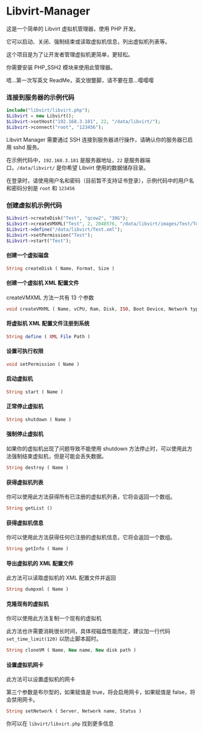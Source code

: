# Libvirt-Manager
这是一个简单的 Libvirt 虚拟机管理器，使用 PHP 开发。

它可以启动、关闭、强制结束或读取虚拟机信息，列出虚拟机列表等。

这个项目是为了让开发者管理虚拟机更简单，更轻松。

你需要安装 PHP_SSH2 模块来使用此管理器。

唔...第一次写英文 ReadMe，英文很蹩脚，请不要在意...嘤嘤嘤

### 连接到服务器的示例代码

```php
include("libvirt/libvirt.php");
$Libvirt = new Libvirt();
$Libvirt->setHost("192.168.3.181", 22, "/data/libvirt/");
$Libvirt->connect("root", "123456");
```
Libvirt Manager 需要通过 SSH 连接到服务器进行操作，请确认你的服务器已启用 sshd 服务。

在示例代码中，`192.168.3.181` 是服务器地址，`22` 是服务器端口，`/data/libvirt/` 是你希望 Libvirt 使用的数据储存目录。

在登录时，请使用用户名和密码（目前暂不支持证书登录），示例代码中的用户名和密码分别是 `root` 和 `123456`

### 创建虚拟机示例代码

```php
$Libvirt->createDisk("Test", "qcow2", "30G");
$Libvirt->createVMXML("Test", 2, 2048576, "/data/libvirt/images/Test/Test.qcow2", "/data/iso/CentOS-7-x86_64-Minimal-1804.iso", "cdrom", "network", "default", $Libvirt->randomMac(), "virbr0", 0, 0, 5902);
$Libvirt->define("/data/libvirt/Test.xml");
$Libvirt->setPermission("Test");
$Libvirt->start("Test");
```
#### 创建一个虚拟磁盘
```php
String createDisk ( Name, Format, Size )
```
#### 创建一个虚拟机 XML 配置文件
createVMXML 方法一共有 13 个参数
```php
void createVMXML ( Name, vCPU, Ram, Disk, ISO, Boot Device, Network type, Network name, MAC Address, Network bridge, Bandwidth in, Bandwidth out, VNC Port )
```
#### 将虚拟机 XML 配置文件注册到系统
```php
String define ( XML File Path )
```
#### 设置可执行权限
```php
void setPermission ( Name )
```
#### 启动虚拟机
```php
String start ( Name )
```
#### 正常停止虚拟机
```php
String shutdown ( Name )
```
#### 强制停止虚拟机
如果你的虚拟机出现了问题导致不能使用 shutdown 方法停止时，可以使用此方法强制结束虚拟机，但是可能会丢失数据。
```php
String destroy ( Name )
```
#### 获得虚拟机列表
你可以使用此方法获得所有已注册的虚拟机列表，它将会返回一个数组。
```php
String getList ()
```
#### 获得虚拟机信息
你可以使用此方法获得任何已注册的虚拟机信息，它将会返回一个数组。
```php
String getInfo ( Name )
```
#### 导出虚拟机的 XML 配置文件
此方法可以读取虚拟机的 XML 配置文件并返回
```php
String dumpxml ( Name )
```
#### 克隆现有的虚拟机
你可以使用此方法复制一个现有的虚拟机

此方法也许需要消耗很长时间，具体视磁盘性能而定，建议加一行代码 `set_time_limit(120)` 以防止脚本超时。
```php
String cloneVM ( Name, New name, New disk path )
```
#### 设置虚拟机网卡
此方法可以设置虚拟机的网卡

第三个参数是布尔型的，如果赋值是 true，将会启用网卡，如果赋值是 false，将会禁用网卡。
```php
String setNetwork ( Server, Network name, Status )
```
你可以在 `libvirt/libvirt.php` 找到更多信息
